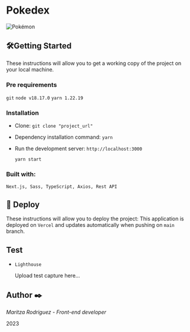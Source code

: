 # **Pokedex**

![Pokémon](/public/favicon.ico)

## 🛠️**Getting Started**

These instructions will allow you to get a working copy of the project on your local machine.

### **Pre requirements**

`git`
`node v18.17.0`
`yarn 1.22.19`

### **Installation**

- Clone: `git clone "project_url"`

- Dependency installation command: `yarn`

- Run the development server: `http://localhost:3000`

  `yarn start`

### **Built with:**

`Next.js, Sass, TypeScript, Axios, Rest API`

## 🚀 **Deploy**

These instructions will allow you to deploy the project:
This application is deployed on `Vercel` and updates automatically when pushing on `main` branch.

## **Test**

- `Lighthouse`

  Upload test capture here...

## **Author** ✒️

_Maritza Rodriguez - Front-end developer_

2023
